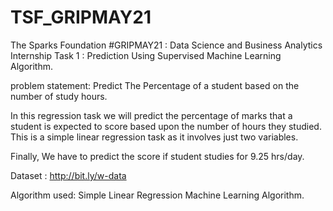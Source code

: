 # TSF_GRIPMAY21

The Sparks Foundation #GRIPMAY21 : Data Science and Business Analytics Internship
Task 1 : Prediction Using Supervised Machine Learning Algorithm.

problem statement: Predict The Percentage of a student based on the number of study hours.

In this regression task we will predict the percentage of marks that a student is expected to score based upon the number of hours they studied. This is a simple linear regression task as it involves just two variables.

Finally, We have to predict the score if student studies for 9.25 hrs/day.

Dataset : http://bit.ly/w-data

Algorithm used: Simple Linear Regression Machine Learning Algorithm.
